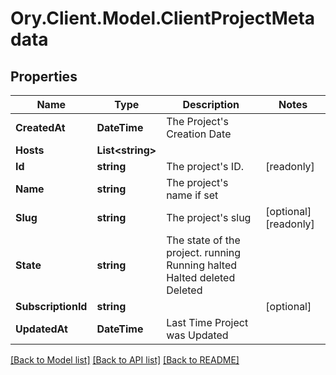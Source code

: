 # Ory.Client.Model.ClientProjectMetadata

## Properties

Name | Type | Description | Notes
------------ | ------------- | ------------- | -------------
**CreatedAt** | **DateTime** | The Project&#39;s Creation Date | 
**Hosts** | **List&lt;string&gt;** |  | 
**Id** | **string** | The project&#39;s ID. | [readonly] 
**Name** | **string** | The project&#39;s name if set | 
**Slug** | **string** | The project&#39;s slug | [optional] [readonly] 
**State** | **string** | The state of the project. running Running halted Halted deleted Deleted | 
**SubscriptionId** | **string** |  | [optional] 
**UpdatedAt** | **DateTime** | Last Time Project was Updated | 

[[Back to Model list]](../README.md#documentation-for-models) [[Back to API list]](../README.md#documentation-for-api-endpoints) [[Back to README]](../README.md)


